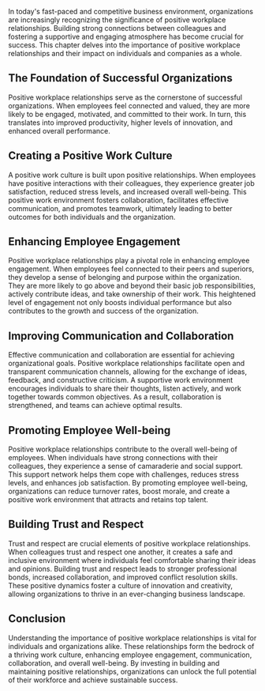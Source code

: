 
In today's fast-paced and competitive business environment, organizations are increasingly recognizing the significance of positive workplace relationships. Building strong connections between colleagues and fostering a supportive and engaging atmosphere has become crucial for success. This chapter delves into the importance of positive workplace relationships and their impact on individuals and companies as a whole.

**The Foundation of Successful Organizations**
----------------------------------------------

Positive workplace relationships serve as the cornerstone of successful organizations. When employees feel connected and valued, they are more likely to be engaged, motivated, and committed to their work. In turn, this translates into improved productivity, higher levels of innovation, and enhanced overall performance.

**Creating a Positive Work Culture**
------------------------------------

A positive work culture is built upon positive relationships. When employees have positive interactions with their colleagues, they experience greater job satisfaction, reduced stress levels, and increased overall well-being. This positive work environment fosters collaboration, facilitates effective communication, and promotes teamwork, ultimately leading to better outcomes for both individuals and the organization.

**Enhancing Employee Engagement**
---------------------------------

Positive workplace relationships play a pivotal role in enhancing employee engagement. When employees feel connected to their peers and superiors, they develop a sense of belonging and purpose within the organization. They are more likely to go above and beyond their basic job responsibilities, actively contribute ideas, and take ownership of their work. This heightened level of engagement not only boosts individual performance but also contributes to the growth and success of the organization.

**Improving Communication and Collaboration**
---------------------------------------------

Effective communication and collaboration are essential for achieving organizational goals. Positive workplace relationships facilitate open and transparent communication channels, allowing for the exchange of ideas, feedback, and constructive criticism. A supportive work environment encourages individuals to share their thoughts, listen actively, and work together towards common objectives. As a result, collaboration is strengthened, and teams can achieve optimal results.

**Promoting Employee Well-being**
---------------------------------

Positive workplace relationships contribute to the overall well-being of employees. When individuals have strong connections with their colleagues, they experience a sense of camaraderie and social support. This support network helps them cope with challenges, reduces stress levels, and enhances job satisfaction. By promoting employee well-being, organizations can reduce turnover rates, boost morale, and create a positive work environment that attracts and retains top talent.

**Building Trust and Respect**
------------------------------

Trust and respect are crucial elements of positive workplace relationships. When colleagues trust and respect one another, it creates a safe and inclusive environment where individuals feel comfortable sharing their ideas and opinions. Building trust and respect leads to stronger professional bonds, increased collaboration, and improved conflict resolution skills. These positive dynamics foster a culture of innovation and creativity, allowing organizations to thrive in an ever-changing business landscape.

**Conclusion**
--------------

Understanding the importance of positive workplace relationships is vital for individuals and organizations alike. These relationships form the bedrock of a thriving work culture, enhancing employee engagement, communication, collaboration, and overall well-being. By investing in building and maintaining positive relationships, organizations can unlock the full potential of their workforce and achieve sustainable success.
